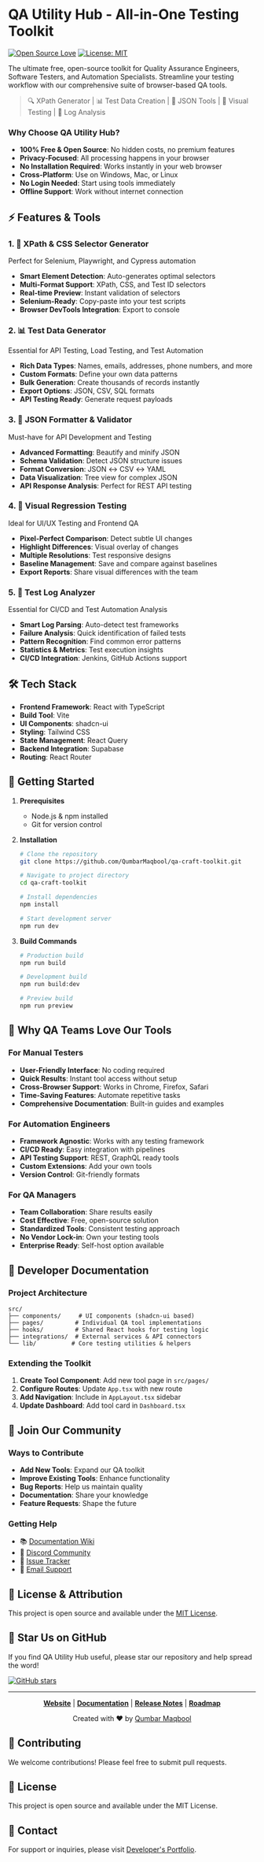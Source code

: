 # QA Utility Hub - All-in-One Testing Toolkit

[![Open Source Love](https://badges.frapsoft.com/os/v1/open-source.svg?v=103)](https://github.com/QumbarMaqbool/qa-craft-toolkit/)
[![License: MIT](https://img.shields.io/badge/License-MIT-yellow.svg)](https://opensource.org/licenses/MIT)

The ultimate free, open-source toolkit for Quality Assurance Engineers, Software Testers, and Automation Specialists. Streamline your testing workflow with our comprehensive suite of browser-based QA tools.

> 🔍 XPath Generator | 📊 Test Data Creation | 🔄 JSON Tools | 📸 Visual Testing | 📝 Log Analysis

### Why Choose QA Utility Hub?

- **100% Free & Open Source**: No hidden costs, no premium features
- **Privacy-Focused**: All processing happens in your browser
- **No Installation Required**: Works instantly in your web browser
- **Cross-Platform**: Use on Windows, Mac, or Linux
- **No Login Needed**: Start using tools immediately
- **Offline Support**: Work without internet connection

## ⚡ Features & Tools

### 1. 🎯 XPath & CSS Selector Generator
Perfect for Selenium, Playwright, and Cypress automation

- **Smart Element Detection**: Auto-generates optimal selectors
- **Multi-Format Support**: XPath, CSS, and Test ID selectors
- **Real-time Preview**: Instant validation of selectors
- **Selenium-Ready**: Copy-paste into your test scripts
- **Browser DevTools Integration**: Export to console

### 2. 📊 Test Data Generator
Essential for API Testing, Load Testing, and Test Automation

- **Rich Data Types**: Names, emails, addresses, phone numbers, and more
- **Custom Formats**: Define your own data patterns
- **Bulk Generation**: Create thousands of records instantly
- **Export Options**: JSON, CSV, SQL formats
- **API Testing Ready**: Generate request payloads

### 3. 🔄 JSON Formatter & Validator
Must-have for API Development and Testing

- **Advanced Formatting**: Beautify and minify JSON
- **Schema Validation**: Detect JSON structure issues
- **Format Conversion**: JSON ↔ CSV ↔ YAML
- **Data Visualization**: Tree view for complex JSON
- **API Response Analysis**: Perfect for REST API testing

### 4. 📸 Visual Regression Testing
Ideal for UI/UX Testing and Frontend QA

- **Pixel-Perfect Comparison**: Detect subtle UI changes
- **Highlight Differences**: Visual overlay of changes
- **Multiple Resolutions**: Test responsive designs
- **Baseline Management**: Save and compare against baselines
- **Export Reports**: Share visual differences with the team

### 5. 📝 Test Log Analyzer
Essential for CI/CD and Test Automation Analysis

- **Smart Log Parsing**: Auto-detect test frameworks
- **Failure Analysis**: Quick identification of failed tests
- **Pattern Recognition**: Find common error patterns
- **Statistics & Metrics**: Test execution insights
- **CI/CD Integration**: Jenkins, GitHub Actions support

## 🛠️ Tech Stack

- **Frontend Framework**: React with TypeScript
- **Build Tool**: Vite
- **UI Components**: shadcn-ui
- **Styling**: Tailwind CSS
- **State Management**: React Query
- **Backend Integration**: Supabase
- **Routing**: React Router

## 🚦 Getting Started

1. **Prerequisites**

   - Node.js & npm installed
   - Git for version control

2. **Installation**

   ```bash
   # Clone the repository
   git clone https://github.com/QumbarMaqbool/qa-craft-toolkit.git

   # Navigate to project directory
   cd qa-craft-toolkit

   # Install dependencies
   npm install

   # Start development server
   npm run dev
   ```

3. **Build Commands**

   ```bash
   # Production build
   npm run build

   # Development build
   npm run build:dev

   # Preview build
   npm run preview
   ```

## 💎 Why QA Teams Love Our Tools

### For Manual Testers
- **User-Friendly Interface**: No coding required
- **Quick Results**: Instant tool access without setup
- **Cross-Browser Support**: Works in Chrome, Firefox, Safari
- **Time-Saving Features**: Automate repetitive tasks
- **Comprehensive Documentation**: Built-in guides and examples

### For Automation Engineers
- **Framework Agnostic**: Works with any testing framework
- **CI/CD Ready**: Easy integration with pipelines
- **API Testing Support**: REST, GraphQL ready tools
- **Custom Extensions**: Add your own tools
- **Version Control**: Git-friendly formats

### For QA Managers
- **Team Collaboration**: Share results easily
- **Cost Effective**: Free, open-source solution
- **Standardized Tools**: Consistent testing approach
- **No Vendor Lock-in**: Own your testing tools
- **Enterprise Ready**: Self-host option available

## 🔧 Developer Documentation

### Project Architecture
```
src/
├── components/     # UI components (shadcn-ui based)
├── pages/         # Individual QA tool implementations
├── hooks/         # Shared React hooks for testing logic
├── integrations/  # External services & API connectors
└── lib/          # Core testing utilities & helpers
```

### Extending the Toolkit
1. **Create Tool Component**: Add new tool page in `src/pages/`
2. **Configure Routes**: Update `App.tsx` with new route
3. **Add Navigation**: Include in `AppLayout.tsx` sidebar
4. **Update Dashboard**: Add tool card in `Dashboard.tsx`

## 🤝 Join Our Community

### Ways to Contribute
- **Add New Tools**: Expand our QA toolkit
- **Improve Existing Tools**: Enhance functionality
- **Bug Reports**: Help us maintain quality
- **Documentation**: Share your knowledge
- **Feature Requests**: Shape the future

### Getting Help
- 📚 [Documentation Wiki](https://github.com/QumbarMaqbool/qa-craft-toolkit/wiki)
- 💬 [Discord Community](https://discord.gg/qa-craft-toolkit)
- 🐛 [Issue Tracker](https://github.com/QumbarMaqbool/qa-craft-toolkit/issues)
- 📧 [Email Support](mailto:support@qautilityhub.dev)

## 📄 License & Attribution

This project is open source and available under the [MIT License](LICENSE.md).

## 🌟 Star Us on GitHub

If you find QA Utility Hub useful, please star our repository and help spread the word!

[![GitHub stars](https://img.shields.io/github/stars/QumbarMaqbool/qa-craft-toolkit.svg?style=social&label=Star)](https://github.com/QumbarMaqbool/qa-craft-toolkit)

---

<div align="center">

**[Website](https://qautilityhub.dev)** | **[Documentation](https://docs.qautilityhub.dev)** | **[Release Notes](https://github.com/QumbarMaqbool/qa-craft-toolkit/releases)** | **[Roadmap](https://github.com/QumbarMaqbool/qa-craft-toolkit/projects)**

Created with ❤️ by [Qumbar Maqbool](https://qumbar.vercel.app/)

</div>

## 🤝 Contributing

We welcome contributions! Please feel free to submit pull requests.

## 📝 License

This project is open source and available under the MIT License.

## 🔗 Contact

For support or inquiries, please visit [Developer's Portfolio](https://qumbar.vercel.app/).
